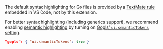 
The default syntax highlighting for Go files is provided by a
[TextMate rule](https://github.com/jeff-hykin/better-go-syntax) embedded in VS Code,
not by this extension.

For better syntax highlighting (including generics support), we recommend enabling
[semantic highlighting](https://code.visualstudio.com/api/language-extensions/semantic-highlight-guide)
by turning on [Gopls' `ui.semanticTokens` setting](https://github.com/golang/vscode-go/blob/master/docs/settings.md#uisemantictokens).

```json
"gopls": { "ui.semanticTokens": true }
```

<!-- Topics
  * The extension deletes my code on save?
  * Help! The extension does not find 'go'.
  * Intellisense is not working!
  * Should I configure GOROOT/GOPATH?
  * How can I work with multiple modules?
  * How can I use my own formatter?
  * How can I work with build tags?
  * What is gopls?
  * Does the extension work on WSL? How?
  * Does the extension work on browser-based editors?
  * Can I contribute to share my snippets?
  * What is the extension's Go version support policy?
  ...
-->
